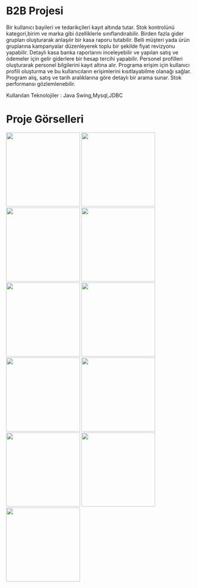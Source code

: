# B2B Projesi
<p>Bir kullanıcı bayileri ve tedarikçileri kayıt altında tutar. Stok kontrolünü kategori,birim ve marka gibi özelliklerle sınıflandırabilir. Birden fazla gider grupları oluşturarak anlaşılır bir kasa raporu tutabilir. Belli müşteri yada ürün gruplarına kampanyalar düzenleyerek toplu bir şekilde fiyat revizyonu yapabilir. Detaylı kasa banka raporlarını inceleyebilir ve yapılan satış  ve ödemeler için gelir giderlere bir hesap tercihi yapabilir. Personel profilleri oluşturarak personel bilgilerini kayıt altına alır. Programa erişim için kullanıcı profili oluşturma ve bu kullanıcıların erişimlerini kısıtlayabilme olanağı sağlar. Program alış, satış ve tarih aralıklarına göre detaylı bir arama sunar. Stok performansı gözlemlenebilir.
  
Kullanılan Teknolojiler : Java Swing,Mysql,JDBC
</p>

# Proje Görselleri
<a href="http://zekisafagoksu.com/wp-content/uploads/2018/03/1.png" target="_blank">
<img src="http://zekisafagoksu.com/wp-content/uploads/2018/03/1.png" width="200" style="max-width:100%;"></a>

<a href="http://zekisafagoksu.com/wp-content/uploads/2018/03/2.png" target="_blank">
<img src="http://zekisafagoksu.com/wp-content/uploads/2018/03/2.png" width="200" style="max-width:100%;"></a>

<a href="http://zekisafagoksu.com/wp-content/uploads/2018/03/3.png" target="_blank">
<img src="http://zekisafagoksu.com/wp-content/uploads/2018/03/3.png" width="200" style="max-width:100%;"></a>

<a href="http://zekisafagoksu.com/wp-content/uploads/2018/03/4.png" target="_blank">
<img src="http://zekisafagoksu.com/wp-content/uploads/2018/03/4.png" width="200" style="max-width:100%;"></a>

<a href="http://zekisafagoksu.com/wp-content/uploads/2018/03/5.png" target="_blank">
<img src="http://zekisafagoksu.com/wp-content/uploads/2018/03/5.png" width="200" style="max-width:100%;"></a>

<a href="http://zekisafagoksu.com/wp-content/uploads/2018/03/6.png" target="_blank">
<img src="http://zekisafagoksu.com/wp-content/uploads/2018/03/6.png" width="200" style="max-width:100%;"></a>

<a href="http://zekisafagoksu.com/wp-content/uploads/2018/03/7.png" target="_blank">
<img src="http://zekisafagoksu.com/wp-content/uploads/2018/03/7.png" width="200" style="max-width:100%;"></a>

<a href="http://zekisafagoksu.com/wp-content/uploads/2018/03/8.png" target="_blank">
<img src="http://zekisafagoksu.com/wp-content/uploads/2018/03/8.png" width="200" style="max-width:100%;"></a>

<a href="http://zekisafagoksu.com/wp-content/uploads/2018/03/9.png" target="_blank">
<img src="http://zekisafagoksu.com/wp-content/uploads/2018/03/9.png" width="200" style="max-width:100%;"></a>

<a href="http://zekisafagoksu.com/wp-content/uploads/2018/03/10.png" target="_blank">
<img src="http://zekisafagoksu.com/wp-content/uploads/2018/03/10.png" width="200" style="max-width:100%;"></a>

<a href="http://zekisafagoksu.com/wp-content/uploads/2018/03/11.png" target="_blank">
<img src="http://zekisafagoksu.com/wp-content/uploads/2018/03/11.png" width="200" style="max-width:100%;"></a>

